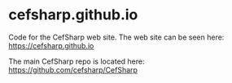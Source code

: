 # cefsharp.github.io

Code for the CefSharp web site. The web site can be seen here: https://cefsharp.github.io

The main CefSharp repo is located here: https://github.com/cefsharp/CefSharp
